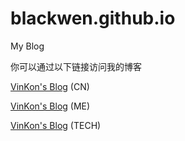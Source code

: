 # blackwen.github.io
My Blog

你可以通过以下链接访问我的博客

[VinKon's Blog](https://www.lilkon.cn/) (CN)

[VinKon's Blog](https://lilkon.me/) (ME)

[VinKon's Blog](https://www.lilkon.tech/) (TECH)
